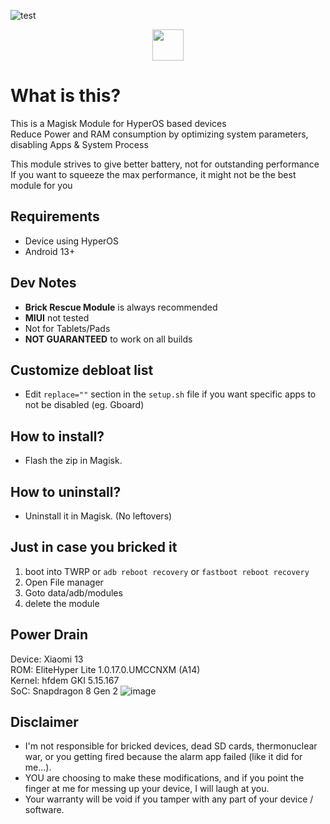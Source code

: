 ![test](https://github.com/user-attachments/assets/5cf75f24-5993-4e64-b3b2-328f30d4ff31)
<div align="center">
<a href="https://t.me/TatshSecretCave" ><img height="50" src="https://www.vectorlogo.zone/logos/telegram/telegram-tile.svg"/></a>
</div>

# What is this?
This is a Magisk Module for HyperOS based devices\
Reduce Power and RAM consumption by optimizing system parameters, disabling Apps & System Process

This module strives to give better battery, not for outstanding performance\
If you want to squeeze the max performance, it might not be the best module for you

## Requirements
- Device using HyperOS
- Android 13+

## Dev Notes
- **Brick Rescue Module** is always recommended
- **MIUI** not tested
- Not for Tablets/Pads
- **NOT GUARANTEED** to work on all builds

## Customize debloat list
- Edit `replace=""` section in the `setup.sh` file if you want specific apps to not be disabled (eg. Gboard)

## How to install?
- Flash the zip in Magisk.

## How to uninstall?
- Uninstall it in Magisk. (No leftovers)

## Just in case you bricked it
1. boot into TWRP or `adb reboot recovery` or `fastboot reboot recovery`
2. Open File manager
3. Goto data/adb/modules
4. delete the module

## Power Drain
Device: Xiaomi 13\
ROM: EliteHyper Lite 1.0.17.0.UMCCNXM (A14)\
Kernel: hfdem GKI 5.15.167\
SoC: Snapdragon 8 Gen 2
![image](https://github.com/user-attachments/assets/016c0850-e8fa-43e6-99b5-b12312524a44)


## Disclaimer
* I'm not responsible for bricked devices, dead SD cards, thermonuclear war, or you getting fired because the alarm app failed (like it did for me...).
* YOU are choosing to make these modifications, and if you point the finger at me for messing up your device, I will laugh at you.
* Your warranty will be void if you tamper with any part of your device / software.
